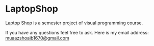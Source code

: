 # LaptopShop
Laptop Shop is a semester project of visual programming course.

If you have any questions feel free to ask. Here is my email address: muaazshoaib1670@gmail.com

